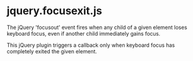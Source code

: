 # jquery.focusexit.js

The jQuery 'focusout' event fires when any child of a given element loses keyboard focus, even if another child immediately gains focus.

This jQuery plugin triggers a callback only when keyboard focus has completely exited the given element.
